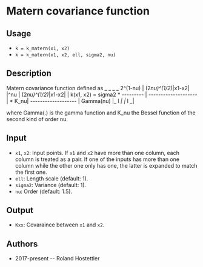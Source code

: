 # Matern covariance function
## Usage
* `k = k_matern(x1, x2)`
* `k = k_matern(x1, x2, ell, sigma2, nu)`
 
## Description
Matern covariance function defined as
                                  _                    _            _                    _ 
                       2^(1-nu)  | (2*nu)^(1/2)*|x1-x2| |^nu       | (2*nu)^(1/2)*|x1-x2| |
  k(x1, x2) = sigma2 * --------- | -------------------- |    * K_nu| -------------------  |
                       Gamma(nu) |_        l           _|          |_        l           _|
 
where Gamma(.) is the gamma function and K_nu the Bessel function of the
second kind of order nu.
 
## Input
* `x1`, `x2`: Input points. If `x1` and `x2` have more than one column, 
  each column is treated as a pair. If one of the inputs has more than 
  one column while the other one only has one, the latter is expanded to 
  match the first one.
* `ell`: Length scale (default: 1).
* `sigma2`: Variance (default: 1).
* `nu`: Order (default: 1.5).
 
## Output
* `Kxx`: Covaraince between `x1` and `x2`.

## Authors
* 2017-present -- Roland Hostettler
